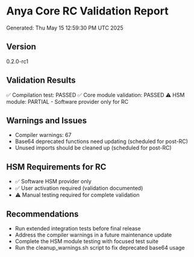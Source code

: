 # Anya Core RC Validation Report
Generated: Thu May 15 12:59:30 PM UTC 2025

## Version
0.2.0-rc1

## Validation Results
✅ Compilation test: PASSED
✅ Core module validation: PASSED
⚠️ HSM module: PARTIAL - Software provider only for RC

## Warnings and Issues
- Compiler warnings: 67
- Base64 deprecated functions need updating (scheduled for post-RC)
- Unused imports should be cleaned up (scheduled for post-RC)

## HSM Requirements for RC
- ✅ Software HSM provider only
- ✅ User activation required (validation documented)
- ⚠️ Manual testing required for complete validation

## Recommendations
- Run extended integration tests before final release
- Address the compiler warnings in a future maintenance update
- Complete the HSM module testing with focused test suite
- Run the cleanup_warnings.sh script to fix deprecated base64 usage
